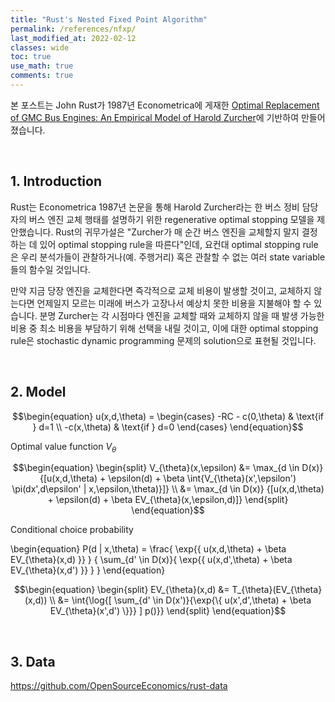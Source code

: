 ```yaml
---
title: "Rust's Nested Fixed Point Algorithm"
permalink: /references/nfxp/
last_modified_at: 2022-02-12
classes: wide
toc: true
use_math: true
comments: true
---
```


본 포스트는 John Rust가 1987년 Econometrica에 게재한 [Optimal Replacement of GMC Bus Engines: An Empirical Model of Harold Zurcher](https://www.jstor.org/stable/1911259)에 기반하여 만들어졌습니다.

<br>

## 1. Introduction

Rust는 Econometrica 1987년 논문을 통해 Harold Zurcher라는 한 버스 정비 담당자의 버스 엔진 교체 행태를 설명하기 위한 regenerative optimal stopping 모델을 제안했습니다. Rust의 귀무가설은 "Zurcher가 매 순간 버스 엔진을 교체할지 말지 결정하는 데 있어 optimal stopping rule을 따른다"인데, 요컨대 optimal stopping rule은 우리 분석가들이 관찰하거나(예. 주행거리) 혹은 관찰할 수 없는 여러 state variable들의 함수일 것입니다.

만약 지금 당장 엔진을 교체한다면 즉각적으로 교체 비용이 발생할 것이고, 교체하지 않는다면 언제일지 모르는 미래에 버스가 고장나서 예상치 못한 비용을 지불해야 할 수 있습니다. 분명 Zurcher는 각 시점마다 엔진을 교체할 때와 교체하지 않을 때 발생 가능한 비용 중 최소 비용을 부담하기 위해 선택을 내릴 것이고, 이에 대한 optimal stopping rule은 stochastic dynamic programming 문제의 solution으로 표현될 것입니다.

<br>

## 2. Model

$$\begin{equation}
    u(x,d,\theta) =
        \begin{cases}
            -RC - c(0,\theta) & \text{if } d=1 \\
            -c(x,\theta)      & \text{if } d=0
        \end{cases}
\end{equation}$$

Optimal value function $V_{\theta}$

$$\begin{equation}
\begin{split}
    V_{\theta}(x,\epsilon) &= \max_{d \in D(x)} {[u(x,d,\theta) + \epsilon(d) 
                                               + \beta \int{V_{\theta}(x',\epsilon') \pi(dx',d\epsilon' | x,\epsilon,\theta)}]} \\
                           &= \max_{d \in D(x)} {[u(x,d,\theta) + \epsilon(d)
                                               + \beta EV_{\theta}(x,\epsilon,d)]}
\end{split}
\end{equation}$$

Conditional choice probability

\begin{equation}
    P(d | x,\theta) = \frac{ \exp{\{ u(x,d,\theta) + \beta EV_{\theta}(x,d) \}} }
                           { \sum_{d' \in D(x)}{ \exp{\{ u(x,d',\theta) + \beta EV_{\theta}(x,d') \}} } }
\end{equation}

$$\begin{equation}
\begin{split}
    EV_{\theta}(x,d) &= T_{\theta}(EV_{\theta}(x,d)) \\
                     &= \int{\log{[ \sum_{d' \in D(x')}{\exp{\{ u(x',d',\theta) + \beta EV_{\theta}(x',d') \}}} ] p()}}
\end{split}
\end{equation}$$

<br>

## 3. Data

https://github.com/OpenSourceEconomics/rust-data

<br>
